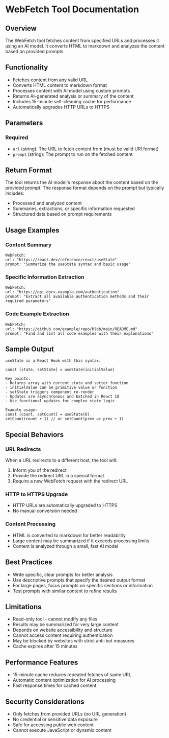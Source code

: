 # WebFetch Tool Documentation

## Overview
The WebFetch tool fetches content from specified URLs and processes it using an AI model. It converts HTML to markdown and analyzes the content based on provided prompts.

## Functionality
- Fetches content from any valid URL
- Converts HTML content to markdown format
- Processes content with AI model using custom prompts
- Returns AI-generated analysis or summary of the content
- Includes 15-minute self-cleaning cache for performance
- Automatically upgrades HTTP URLs to HTTPS

## Parameters

### Required
- `url` (string): The URL to fetch content from (must be valid URI format)
- `prompt` (string): The prompt to run on the fetched content

## Return Format
The tool returns the AI model's response about the content based on the provided prompt. The response format depends on the prompt but typically includes:
- Processed and analyzed content
- Summaries, extractions, or specific information requested
- Structured data based on prompt requirements

## Usage Examples

### Content Summary
```
WebFetch:
url: "https://react.dev/reference/react/useState"
prompt: "Summarize the useState syntax and basic usage"
```

### Specific Information Extraction
```
WebFetch:
url: "https://api-docs.example.com/authentication"
prompt: "Extract all available authentication methods and their required parameters"
```

### Code Example Extraction
```
WebFetch:
url: "https://github.com/example/repo/blob/main/README.md"
prompt: "Find and list all code examples with their explanations"
```

## Sample Output
```
useState is a React Hook with this syntax:

const [state, setState] = useState(initialValue)

Key points:
- Returns array with current state and setter function
- initialValue can be primitive value or function
- setState triggers component re-render
- Updates are asynchronous and batched in React 18
- Use functional updates for complex state logic

Example usage:
const [count, setCount] = useState(0)
setCount(count + 1) // or setCount(prev => prev + 1)
```

## Special Behaviors

### URL Redirects
When a URL redirects to a different host, the tool will:
1. Inform you of the redirect
2. Provide the redirect URL in a special format
3. Require a new WebFetch request with the redirect URL

### HTTP to HTTPS Upgrade
- HTTP URLs are automatically upgraded to HTTPS
- No manual conversion needed

### Content Processing
- HTML is converted to markdown for better readability
- Large content may be summarized if it exceeds processing limits
- Content is analyzed through a small, fast AI model

## Best Practices
- Write specific, clear prompts for better analysis
- Use descriptive prompts that specify the desired output format
- For large pages, focus prompts on specific sections or information
- Test prompts with similar content to refine results

## Limitations
- Read-only tool - cannot modify any files
- Results may be summarized for very large content
- Depends on website accessibility and structure
- Cannot access content requiring authentication
- May be blocked by websites with strict anti-bot measures
- Cache expires after 15 minutes

## Performance Features
- 15-minute cache reduces repeated fetches of same URL
- Automatic content optimization for AI processing
- Fast response times for cached content

## Security Considerations
- Only fetches from provided URLs (no URL generation)
- No credential or sensitive data exposure
- Safe for accessing public web content
- Cannot execute JavaScript or dynamic content